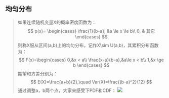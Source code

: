 ## 均匀分布
> 如果连续随机变量X的概率密度函数为：
$$
p(x)=
\begin{cases}
    \frac{1}{b-a}, &a \le x \le b\\
    0, & 其它
\end{cases}
$$
则称X服从区间(a,b)上的均匀分布，记作X\sim U(a,b)，其累积分布函数为：
$$
F(x)=\begin{cases}
    0,&x < a\\
    \frac{x-a}{b-a},&a\le x < b\\
    1,&x \ge b
\end{cases}
$$
期望和方差分别为：
$$
E(X)=\frac{a+b}{2},\quad Var(X)=\frac{(b-a)^2}{12}
$$
通过调整a，b两个点，大家来感受下PDF和CDF：
![](./probability_连续_几何分布/32.png)